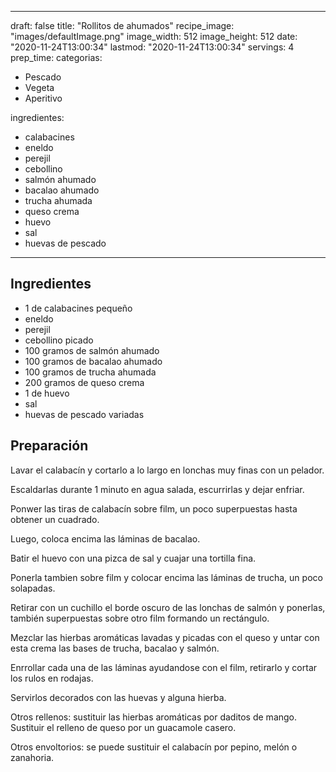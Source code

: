 
---
draft: false
title: "Rollitos de ahumados"
recipe_image: "images/defaultImage.png"
image_width: 512
image_height: 512
date: "2020-11-24T13:00:34"
lastmod: "2020-11-24T13:00:34"
servings: 4
prep_time: 
categorias:
  - Pescado
  - Vegeta
  - Aperitivo

ingredientes:
  - calabacines
  - eneldo
  - perejil
  - cebollino
  - salmón ahumado
  - bacalao ahumado
  - trucha ahumada
  - queso crema
  - huevo
  - sal
  - huevas de pescado
---

## Ingredientes
- 1  de calabacines pequeño
- eneldo
- perejil
- cebollino picado
- 100 gramos de salmón ahumado
- 100 gramos de bacalao ahumado
- 100 gramos de trucha ahumada
- 200 gramos de queso crema
- 1  de huevo
- sal
- huevas de pescado variadas

## Preparación
Lavar el calabacín y cortarlo a lo largo en lonchas muy finas con un pelador.

Escaldarlas durante 1 minuto en agua salada, escurrirlas y dejar enfriar.

Ponwer las tiras de calabacín sobre film, un poco superpuestas hasta obtener un cuadrado.

Luego, coloca encima las láminas de bacalao.

Batir el huevo con una pizca de sal y cuajar una tortilla fina.

Ponerla tambien sobre film y colocar encima las láminas de trucha, un poco solapadas.

Retirar con un cuchillo el borde oscuro de las lonchas de salmón y ponerlas, también superpuestas sobre otro film formando un rectángulo.

Mezclar las hierbas aromáticas lavadas y picadas con el queso y untar con esta crema las bases de trucha, bacalao y salmón.

Enrrollar cada una de las láminas ayudandose con el film, retirarlo y cortar los rulos en rodajas.

Servirlos decorados con las huevas y alguna hierba.



Otros rellenos: sustituir las hierbas aromáticas por daditos de mango. Sustituir el relleno de queso por un guacamole casero.

Otros envoltorios: se puede sustituir el calabacín por pepino, melón o zanahoria.


